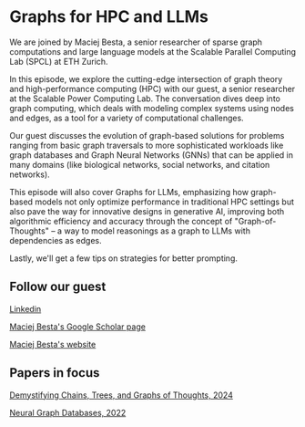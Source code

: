 # Graphs for HPC and LLMs

We are joined by Maciej Besta, a senior researcher of sparse graph computations and large language models at the Scalable Parallel Computing Lab (SPCL) at ETH Zurich.

In this episode, we explore the cutting-edge intersection of graph theory and high-performance computing (HPC) with our guest, a senior researcher at the Scalable Power Computing Lab. The conversation dives deep into graph computing, which deals with modeling complex systems using nodes and edges, as a tool for a variety of computational challenges. 

Our guest discusses the evolution of graph-based solutions for problems ranging from basic graph traversals to more sophisticated workloads like graph databases and Graph Neural Networks (GNNs) that can be applied in many domains (like biological networks, social networks, and citation networks). 

This episode will also cover Graphs for LLMs, emphasizing how graph-based models not only optimize performance in traditional HPC settings but also pave the way for innovative designs in generative AI, improving both algorithmic efficiency and accuracy through the concept of "Graph-of-Thoughts" – a way to model reasonings as a graph to LLMs with dependencies as edges. 

Lastly, we'll get a few tips on strategies for better prompting.

## Follow our guest
[Linkedin](https://www.linkedin.com/in/maciej-besta-bb107226/)

[Maciej Besta's Google Scholar page](https://scholar.google.com/citations?hl=en&user=l3ZOsHkAAAAJ)

[Maciej Besta's website](https://people.inf.ethz.ch/maciej.besta/)

## Papers in focus
[Demystifying Chains, Trees, and Graphs of Thoughts, 2024](http://aegjcef.unixer.de/publications/img/besta-topologies.pdf)

[Neural Graph Databases, 2022](https://proceedings.mlr.press/v198/besta22a/besta22a.pdf)

